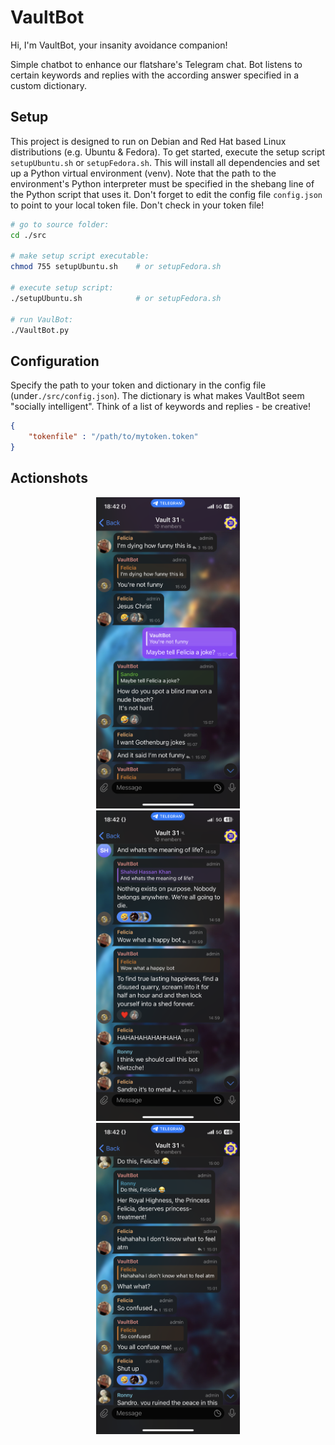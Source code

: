 # VaultBot

Hi, I'm VaultBot, your insanity avoidance companion!

Simple chatbot to enhance our flatshare's Telegram chat. Bot listens to certain keywords and replies with the according answer specified in a custom dictionary.  

## Setup

This project is designed to run on Debian and Red Hat based Linux distributions (e.g. Ubuntu & Fedora). To get started, execute the setup script ```setupUbuntu.sh``` or ```setupFedora.sh```. This will install all dependencies and set up a Python virtual environment (venv). Note that the path to the environment's Python interpreter must be specified in the shebang line of the Python script that uses it. Don't forget to edit the config file ```config.json``` to point to your local token file. Don't check in your token file!

```bash
# go to source folder:
cd ./src

# make setup script executable:
chmod 755 setupUbuntu.sh    # or setupFedora.sh

# execute setup script:
./setupUbuntu.sh            # or setupFedora.sh

# run VaulBot:
./VaultBot.py
```

## Configuration

Specify the path to your token and dictionary in the config file (under```./src/config.json```). The dictionary is what makes VaultBot seem "socially intelligent". Think of a list of keywords and replies - be creative!

```json
{
    "tokenfile" : "/path/to/mytoken.token"
}
```

## Actionshots

<p align="middle">
  <img src="./img/screenshotChat2.png" width="230" hspace="20" />
  <img src="./img/screenshotChat1.png" width="230" hspace="20" />
  <img src="./img/screenshotChat3.png" width="230" hspace="20" />
</p>
